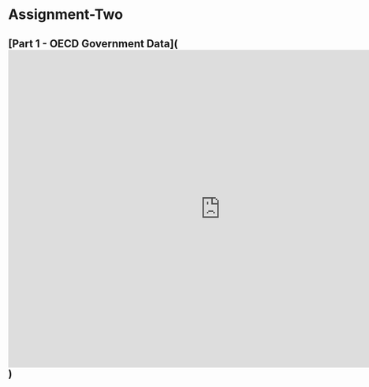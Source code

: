 # Assignment-Two

## [Part 1 - OECD Government Data](<iframe src="https://data.oecd.org/chart/6vsN" width="860" height="645" style="border: 0" mozallowfullscreen="true" webkitallowfullscreen="true" allowfullscreen="true"><a href="https://data.oecd.org/chart/6vsN" target="_blank">OECD Chart: General government debt, Total, % of GDP, Annual, 2018</a></iframe>)
